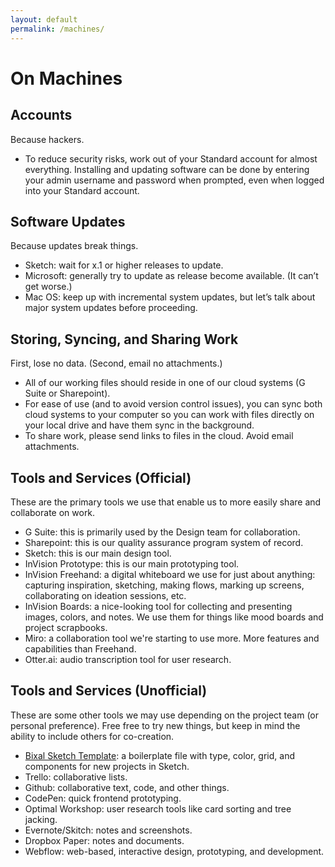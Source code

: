 ```yaml
---
layout: default
permalink: /machines/
---
```


# On Machines

## Accounts

Because hackers.

- To reduce security risks, work out of your Standard account for almost everything. Installing and updating software can be done by entering your admin username and password when prompted, even when logged into your Standard account.

## Software Updates

Because updates break things.

- Sketch: wait for x.1 or higher releases to update.
- Microsoft: generally try to update as release become available. (It can’t get worse.)
- Mac OS: keep up with incremental system updates, but let’s talk about major system updates before proceeding.

## Storing, Syncing, and Sharing Work

First, lose no data. (Second, email no attachments.)

- All of our working files should reside in one of our cloud systems (G Suite or Sharepoint).
- For ease of use (and to avoid version control issues), you can sync both cloud systems to your computer so you can work with files directly on your local drive and have them sync in the background.
- To share work, please send links to files in the cloud. Avoid email attachments.

## Tools and Services (Official)

These are the primary tools we use that enable us to more easily share and collaborate on work.

- G Suite: this is primarily used by the Design team for collaboration.
- Sharepoint: this is our quality assurance program system of record.
- Sketch: this is our main design tool.
- InVision Prototype: this is our main prototyping tool.
- InVision Freehand: a digital whiteboard we use for just about anything: capturing inspiration, sketching, making flows, marking up screens, collaborating on ideation sessions, etc.
- InVision Boards: a nice-looking tool for collecting and presenting images, colors, and notes. We use them for things like mood boards and project scrapbooks.
- Miro: a collaboration tool we're starting to use more. More features and capabilities than Freehand.
- Otter.ai: audio transcription tool for user research.

## Tools and Services (Unofficial)

These are some other tools we may use depending on the project team (or personal preference). Free free to try new things, but keep in mind the ability to include others for co-creation.

- [Bixal Sketch Template](https://github.com/pglevy/bixal-sketch-template): a boilerplate file with type, color, grid, and components for new projects in Sketch.
- Trello: collaborative lists.
- Github: collaborative text, code, and other things.
- CodePen: quick frontend prototyping.
- Optimal Workshop: user research tools like card sorting and tree jacking.
- Evernote/Skitch: notes and screenshots.
- Dropbox Paper: notes and documents.
- Webflow: web-based, interactive design, prototyping, and development.
